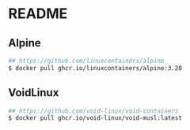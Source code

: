README
======

## Alpine

```bash
## https://github.com/linuxcontainers/alpine
$ docker pull ghcr.io/linuxcontainers/alpine:3.20

```

## VoidLinux

```bash
## https://github.com/void-linux/void-containers
$ docker pull ghcr.io/void-linux/void-musl:latest
```
